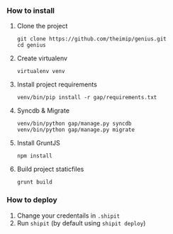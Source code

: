### How to install
	
1. Clone the project

   ```
   git clone https://github.com/theimip/genius.git
   cd genius
   ```
   
2. Create virtualenv
	
	```
   virtualenv venv
   ```
   
3. Install project requirements
	
	```
   venv/bin/pip install -r gap/requirements.txt
  	```
  	
4. Syncdb & Migrate
	
	```
   venv/bin/python gap/manage.py syncdb
   venv/bin/python gap/manage.py migrate
   ```
   
5. Install GruntJS
	
	```
	npm install
	```
	
6. Build project staticfiles
	
	```
	grunt build
	```

### How to deploy

1. Change your credentails in `.shipit`
2. Run `shipit` (by default using `shipit deploy`)